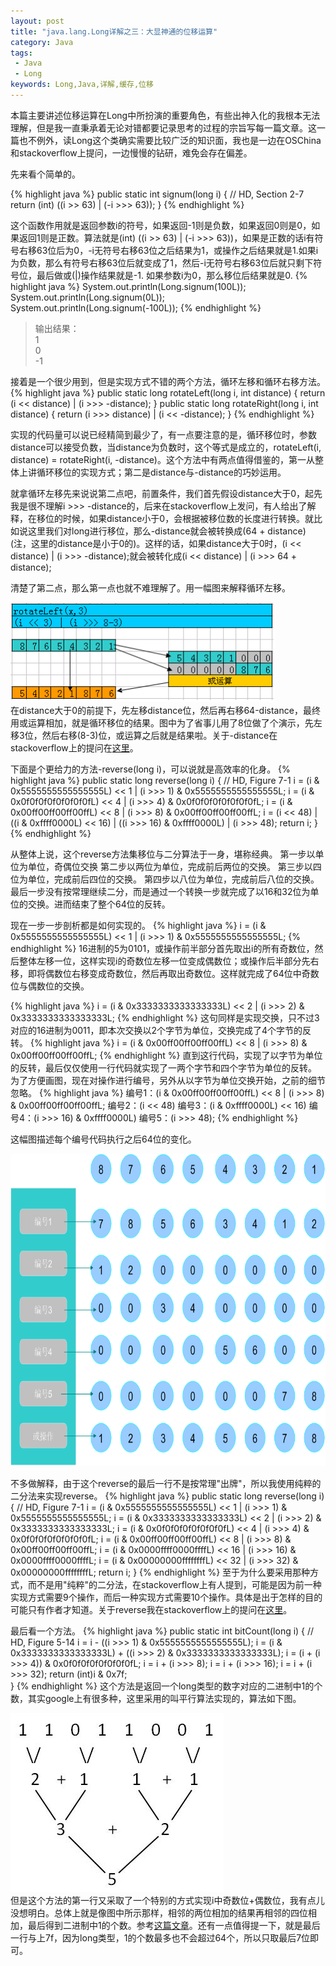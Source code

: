 ```yaml
---
layout: post
title: "java.lang.Long详解之三：大显神通的位移运算"
category: Java
tags:
 - Java
 - Long
keywords: Long,Java,详解,缓存,位移
---
```


本篇主要讲述位移运算在Long中所扮演的重要角色，有些出神入化的我根本无法理解，但是我一直秉承着无论对错都要记录思考的过程的宗旨写每一篇文章。这一篇也不例外，读Long这个类确实需要比较广泛的知识面，我也是一边在OSChina和stackoverflow上提问，一边慢慢的钻研，难免会存在偏差。

先来看个简单的。

{% highlight java  %}
public static int signum(long i) {
  // HD, Section 2-7
  return (int) ((i >> 63) | (-i >>> 63));
}
{% endhighlight %}

这个函数作用就是返回参数i的符号，如果返回-1则是负数，如果返回0则是0，如果返回1则是正数。算法就是(int) ((i &gt;&gt; 63) | (-i &gt;&gt;&gt; 63))，如果是正数的话i有符号右移63位后为0，-i无符号右移63位之后结果为1，或操作之后结果就是1.如果i为负数，那么有符号右移63位后就变成了1，然后-i无符号右移63位后就只剩下符号位，最后做或(|)操作结果就是-1. 如果参数i为0，那么移位后结果就是0.
{% highlight java  %}
System.out.println(Long.signum(100L));
System.out.println(Long.signum(0L));
System.out.println(Long.signum(-100L));
{% endhighlight %}
<blockquote>
输出结果：<br>
1<br>
0<br>
-1<br>
</blockquote>
接着是一个很少用到，但是实现方式不错的两个方法，循环左移和循环右移方法。
{% highlight java  %}
public static long rotateLeft(long i, int distance) {
    return (i << distance) | (i >>> -distance);
}
public static long rotateRight(long i, int distance) {
    return (i >>> distance) | (i << -distance);
}
{% endhighlight %}

实现的代码量可以说已经精简到最少了，有一点要注意的是，循环移位时，参数distance可以接受负数，当distance为负数时，这个等式是成立的，rotateLeft(i, distance) = rotateRight(i, -distance)。这个方法中有两点值得借鉴的，第一从整体上讲循环移位的实现方式；第二是distance与-distance的巧妙运用。

就拿循环左移先来说说第二点吧，前置条件，我们首先假设distance大于0，起先我是很不理解i &gt;&gt;&gt; -distance的，后来在stackoverflow上发问，有人给出了解释，在移位的时候，如果distance小于0，会根据被移位数的长度进行转换。就比如说这里我们对long进行移位，那么-distance就会被转换成(64 + distance)(注，这里的distance是小于0的)。这样的话，如果distance大于0时，(i &lt;&lt; distance) | (i &gt;&gt;&gt; -distance);就会被转化成(i &lt;&lt; distance) | (i &gt;&gt;&gt; 64 + distance);

清楚了第二点，那么第一点也就不难理解了。用一幅图来解释循环左移。
<div class='center'>
	<img src='/post_images/2012/03/rotateLeft.png'/>
</div>
在distance大于0的前提下，先左移distance位，然后再右移64-distance，最终用或运算相加，就是循环移位的结果。图中为了省事儿用了8位做了个演示，先左移3位，然后右移(8-3)位，或运算之后就是结果啦。关于-distance在stackoverflow上的提问在<a href="http://stackoverflow.com/questions/9513074/how-does-i-distance-work">这里</a>。

下面是个更给力的方法-reverse(long i)，可以说就是高效率的化身。
{% highlight java  %}
public static long reverse(long i) {
    // HD, Figure 7-1
    i = (i & 0x5555555555555555L) << 1 | (i >>> 1) & 0x5555555555555555L;
    i = (i & 0x0f0f0f0f0f0f0f0fL) << 4 | (i >>> 4) & 0x0f0f0f0f0f0f0f0fL;
    i = (i & 0x00ff00ff00ff00ffL) << 8 | (i >>> 8) & 0x00ff00ff00ff00ffL;
    i = (i << 48) | ((i & 0xffff0000L) << 16) |
            ((i >>> 16) & 0xffff0000L) | (i >>> 48);
    return i;
}
{% endhighlight %}

从整体上说，这个reverse方法集移位与二分算法于一身，堪称经典。
第一步以单位为单位，奇偶位交换
第二步以两位为单位，完成前后两位的交换。
第三步以四位为单位，完成前后四位的交换。
第四步以八位为单位，完成前后八位的交换。
最后一步没有按常理继续二分，而是通过一个转换一步就完成了以16和32位为单位的交换。进而结束了整个64位的反转。

现在一步一步剖析都是如何实现的。
{% highlight java  %}
i = (i & 0x5555555555555555L) << 1 | (i >>> 1) & 0x5555555555555555L;
{% endhighlight %}
16进制的5为0101，或操作前半部分首先取出i的所有奇数位，然后整体左移一位，这样实现i的奇数位左移一位变成偶数位；或操作后半部分先右移，即将偶数位右移变成奇数位，然后再取出奇数位。这样就完成了64位中奇数位与偶数位的交换。

{% highlight java  %}
i = (i & 0x3333333333333333L) << 2 | (i >>> 2) & 0x3333333333333333L;
{% endhighlight %}
这句同样是实现交换，只不过3对应的16进制为0011，即本次交换以2个字节为单位，交换完成了4个字节的反转。
{% highlight java  %}
i = (i & 0x00ff00ff00ff00ffL) << 8 | (i >>> 8) & 0x00ff00ff00ff00ffL;
{% endhighlight %}
直到这行代码，实现了以字节为单位的反转，最后仅仅使用一行代码就实现了一两个字节和四个字节为单位的反转。
为了方便画图，现在对操作进行编号，另外从以字节为单位交换开始，之前的细节忽略。
{% highlight java  %}
编号1：(i & 0x00ff00ff00ff00ffL) << 8 | (i >>> 8) & 0x00ff00ff00ff00ffL;
编号2：(i << 48)
编号3：(i & 0xffff0000L) << 16)
编号4：(i >>> 16) & 0xffff0000L)
编号5：(i >>> 48);
{% endhighlight %}

这幅图描述每个编号代码执行之后64位的变化。
<div class='center'>
	<img src='/post_images/2012/03/reverse.png' width='600px' height='500px'>
</div>

不多做解释，由于这个reverse的最后一行不是按常理"出牌"，所以我使用纯粹的二分法来实现reverse。
{% highlight java  %}
public static long reverse(long i) {
  // HD, Figure 7-1
  i = (i & 0x5555555555555555L) << 1 | (i >>> 1) & 0x5555555555555555L;
  i = (i & 0x3333333333333333L) << 2 | (i >>> 2) & 0x3333333333333333L;
  i = (i & 0x0f0f0f0f0f0f0f0fL) << 4 | (i >>> 4) & 0x0f0f0f0f0f0f0f0fL;
  i = (i & 0x00ff00ff00ff00ffL) << 8 | (i >>> 8) & 0x00ff00ff00ff00ffL;
  i = (i & 0x0000ffff0000ffffL) << 16 | (i >>> 16) & 0x0000ffff0000ffffL;
  i = (i & 0x00000000ffffffffL) << 32 | (i >>> 32) & 0x00000000ffffffffL;
  return i;
}
{% endhighlight %}
至于为什么要采用那种方式，而不是用"纯粹"的二分法，在stackoverflow上有人提到，可能是因为前一种实现方式需要9个操作，而后一种实现方式需要10个操作。具体是出于怎样的目的可能只有作者才知道。关于reverse我在stackoverflow上的提问在<a href="http://stackoverflow.com/questions/9529275/how-does-i-48-i-0xffff0000l-16-i-16-0xffff0000l-i">这里</a>。

最后看一个方法。
{% highlight java  %}
public static int bitCount(long i) {
    // HD, Figure 5-14
    i = i - ((i >>> 1) & 0x5555555555555555L);
    i = (i & 0x3333333333333333L) + ((i >>> 2) & 0x3333333333333333L);
    i = (i + (i >>> 4)) & 0x0f0f0f0f0f0f0f0fL;
    i = i + (i >>> 8);
    i = i + (i >>> 16);
    i = i + (i >>> 32);
    return (int)i & 0x7f;    
}
{% endhighlight %}
这个方法是返回一个long类型的数字对应的二进制中1的个数，其实google上有很多种，这里采用的叫平行算法实现的，算法如下图。
<div class='center'>
	<img src='/post_images/2012/03/bitCount.jpg'>
</div>
但是这个方法的第一行又采取了一个特别的方式实现i中奇数位+偶数位，我有点儿没想明白。总体上就是像图中所示那样，相邻的两位相加的结果再相邻的四位相加，最后得到二进制中1的个数。参考<a href="http://www.cnblogs.com/graphics/archive/2010/06/21/1752421.html">这篇文章</a>。还有一点值得提一下，就是最后一行与上7f，因为long类型，1的个数最多也不会超过64个，所以只取最后7位即可。